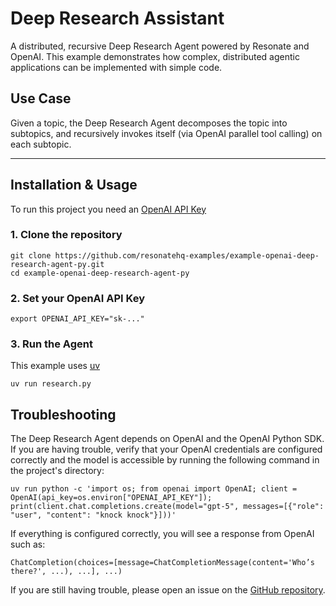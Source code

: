 # Deep Research Assistant

A distributed, recursive Deep Research Agent powered by Resonate and OpenAI. This example demonstrates how complex, distributed agentic applications can be implemented with simple code.

## Use Case

Given a topic, the Deep Research Agent decomposes the topic into subtopics, and recursively invokes itself (via OpenAI parallel tool calling) on each subtopic.

---

## Installation & Usage

To run this project you need an [OpenAI API Key](https://platform.openai.com)

### 1. Clone the repository

```
git clone https://github.com/resonatehq-examples/example-openai-deep-research-agent-py.git
cd example-openai-deep-research-agent-py
```

### 2. Set your OpenAI API Key

```
export OPENAI_API_KEY="sk-..."
```

### 3. Run the Agent

This example uses [uv](https://docs.astral.sh/uv/)

```
uv run research.py
```

## Troubleshooting

The Deep Research Agent depends on OpenAI and the OpenAI Python SDK. If you are having trouble, verify that your OpenAI credentials are configured correctly and the model is accessible by running the following command in the project's directory:

```
uv run python -c 'import os; from openai import OpenAI; client = OpenAI(api_key=os.environ["OPENAI_API_KEY"]); print(client.chat.completions.create(model="gpt-5", messages=[{"role": "user", "content": "knock knock"}]))'
```

If everything is configured correctly, you will see a response from OpenAI such as:

```
ChatCompletion(choices=[message=ChatCompletionMessage(content='Who’s there?', ...), ...], ...)
```

If you are still having trouble, please open an issue on the [GitHub repository](https://github.com/resonatehq-examples/example-openai-deep-research-agent-py/issues).
